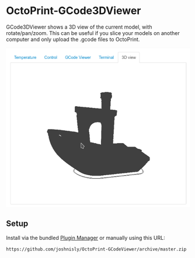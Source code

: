 # OctoPrint-GCode3DViewer

GCode3DViewer shows a 3D view of the current model, with rotate/pan/zoom.
This can be useful if you slice your models on another computer and only upload the .gcode files to OctoPrint.

![PrintHistory](screenshot.png?raw=true) 

## Setup

Install via the bundled [Plugin Manager](https://github.com/foosel/OctoPrint/wiki/Plugin:-Plugin-Manager)
or manually using this URL:

    https://github.com/joshnisly/OctoPrint-GCodeViewer/archive/master.zip
